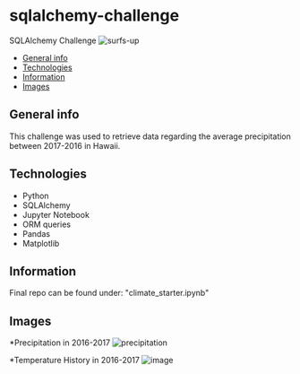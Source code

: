# sqlalchemy-challenge
SQLAlchemy Challenge
![surfs-up](https://user-images.githubusercontent.com/81319622/122598937-8a7c9380-d03b-11eb-8a31-50ce63c8b622.png)

* [General info](#general-info)
* [Technologies](#technologies)
* [Information](#information)
* [Images](#images)

## General info
This challenge was used to retrieve data regarding the average precipitation between 2017-2016 in Hawaii.
## Technologies
* Python
* SQLAlchemy
* Jupyter Notebook
* ORM queries
* Pandas
* Matplotlib

## Information
Final repo can be found under: "climate_starter.ipynb"

## Images

*Precipitation in 2016-2017
![precipitation](https://user-images.githubusercontent.com/81319622/122598796-5012f680-d03b-11eb-9473-f1a14684ca92.png)

*Temperature History in 2016-2017
![image](https://user-images.githubusercontent.com/81319622/122598917-80f32b80-d03b-11eb-85d1-3864df730c29.png)


